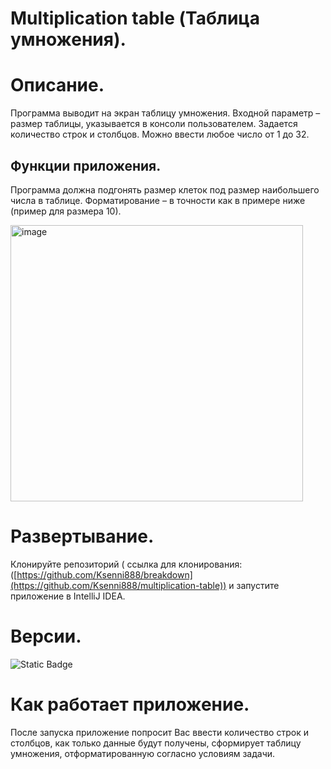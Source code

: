 # Multiplication table (Таблица умножения).

# Описание.

Программа выводит на экран таблицу умножения.
Входной параметр – размер таблицы, указывается в консоли пользователем.
Задается количество строк и столбцов. Можно ввести любое число от 1 до 32.

## Функции приложения.
Программа должна подгонять размер клеток под размер наибольшего числа в таблице.
Форматирование – в точности как в примере ниже (пример для размера 10).

<img width="468" height="442" alt="image" src="https://github.com/user-attachments/assets/7be13fe7-8a9b-4960-bbbb-ea2b3f53c090" />

# Развертывание.
Клонируйте репозиторий ( ссылка для клонирования: ([https://github.com/Ksenni888/breakdown](https://github.com/Ksenni888/multiplication-table)) и запустите приложение в IntelliJ IDEA. 

# Версии.
![Static Badge](https://img.shields.io/badge/11.0.18%20-%20green?label=java%20version)

# Как работает приложение.
После запуска приложение попросит Вас ввести количество строк и столбцов, как только данные будут получены, сформирует таблицу умножения, отформатированную согласно условиям задачи.

